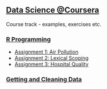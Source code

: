 ## [Data Science @Coursera](https://www.coursera.org/specialization/jhudatascience/1)
Course track - examples, exercises etc.

### [R Programming](https://github.com/zezutom/datasciencecoursera/tree/master/rprog)
* [Assignment 1: Air Pollution](https://github.com/zezutom/datasciencecoursera/tree/master/rprog/R/asgmt1)
* [Assignment 2: Lexical Scoping](https://github.com/zezutom/datasciencecoursera/blob/master/rprog/R/asgmt2/cachematrix.R)
* [Assignment 3: Hospital Quality](https://github.com/zezutom/datasciencecoursera/tree/master/rprog/R/asgmt3)

### [Getting and Cleaning Data](https://github.com/zezutom/datasciencecoursera/tree/master/getcleandata) 

